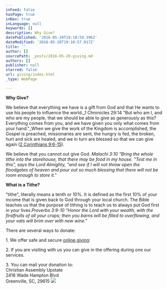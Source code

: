 ```yaml
---
inFeed: false
hasPage: true
inNav: true
inLanguage: null
keywords: []
description: Why Give?
datePublished: '2016-05-20T19:10:59.396Z'
dateModified: '2016-05-20T19:10:57.017Z'
title: ''
author: []
sourcePath: _posts/2016-05-20-giving.md
authors: []
publisher: null
starred: false
url: giving/index.html
_type: WebPage

---
```

**Why Give?**

We believe that everything we have is a gift from God and that He wants to use his people to influence the world._1 Chronicles 29:14 "But who am I, and who are my people, that we should be able to give as generously as this? Everything comes from you, and we have given you only what comes from your hand."_When we give the work of the Kingdom is accomplished, the Gospel is preached, missionaries are sent, the hungry is fed, the broken, hurt and sick are healed, and we in turn are blessed so that we can give again ([2 Corinthians 9:6-15][0]).

We believe that you cannot out give God. _Malachi 3:10 "Bring the whole tithe into the storehouse, that there may be food in my house. "Test me in this", says the Lord Almighty, "and see if I will not throw open the floodgates of heaven and pour out so much blessing that there will not be room enough to store it."_

**What is a Tithe?**

"tithe", literally means a tenth or 10%. It is defined as the first 10% of your income that is given back to God through your local church. The Bible teaches us that the purpose of tithing is to teach us to always put God first in your lives._Proverbs 3:9-10 "Honor the Lord with your wealth, with the firstfruits of all your crops; then you barns will be filled to overflowing, and your vats will brim over with new wine."_

There are several ways to donate:

1\. We offer safe and secure [online giving][1]:

2\. If you are visiting with us you can give in the offering during one our services.

3\. You can mail your donation to:  
Christian Assembly Upstate  
2416 Wade Hampton Blvd  
Greenville, SC, 29615
![](https://the-grid-user-content.s3-us-west-2.amazonaws.com/61a17e29-7737-415b-ba31-9b5184dfbaa5.jpg)

[0]: https://www.bible.com/bible/111/2co.9.niv
[1]: https://www.givingministry.com/g3/